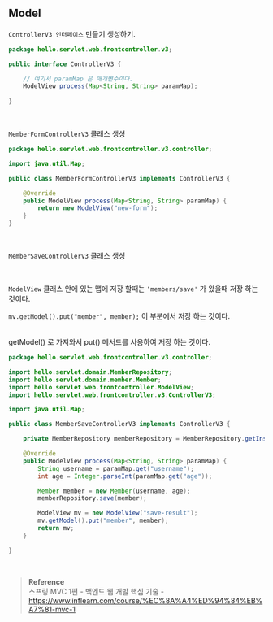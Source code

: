 ## Model

`ControllerV3 인터페이스` 만들기 생성하기.

```java
package hello.servlet.web.frontcontroller.v3;

public interface ControllerV3 {

	// 여기서 paramMap 은 매개변수이다.
    ModelView process(Map<String, String> paramMap);
    
}
```

<br/>

`MemberFormControllerV3` 클래스 생성

```java
package hello.servlet.web.frontcontroller.v3.controller;

import java.util.Map;

public class MemberFormControllerV3 implements ControllerV3 {

    @Override
    public ModelView process(Map<String, String> paramMap) {
        return new ModelView("new-form");
    }
}
```

<br/>

`MemberSaveControllerV3` 클래스 생성

<br/>

`ModelView` 클래스 안에 있는 맵에 저장 할때는 `‘members/save'` 가 왔을때 저장 하는 것이다.

`mv.getModel().put("member", member);` 이 부분에서 저장 하는 것이다.

<br/>getModel() 로 가져와서 put() 메서드를 사용하여 저장 하는 것이다.

```java
package hello.servlet.web.frontcontroller.v3.controller;

import hello.servlet.domain.MemberRepository;
import hello.servlet.domain.member.Member;
import hello.servlet.web.frontcontroller.ModelView;
import hello.servlet.web.frontcontroller.v3.ControllerV3;

import java.util.Map;

public class MemberSaveControllerV3 implements ControllerV3 {

    private MemberRepository memberRepository = MemberRepository.getInstance();

    @Override
    public ModelView process(Map<String, String> paramMap) {
        String username = paramMap.get("username");
        int age = Integer.parseInt(paramMap.get("age"));

        Member member = new Member(username, age);
        memberRepository.save(member);

        ModelView mv = new ModelView("save-result");
        mv.getModel().put("member", member);
        return mv;
    }

}
```


<br/>

>**Reference** <br/>스프링 MVC 1편 - 백엔드 웹 개발 핵심 기술 - https://www.inflearn.com/course/%EC%8A%A4%ED%94%84%EB%A7%81-mvc-1